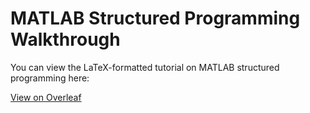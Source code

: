 # MATLAB Structured Programming Walkthrough

You can view the LaTeX-formatted tutorial on MATLAB structured programming here:

[View on Overleaf](https://www.overleaf.com/read/your-project-id)

